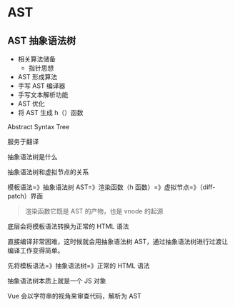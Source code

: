 # AST

## AST 抽象语法树

- 相关算法储备
  - 指针思想
- AST 形成算法
- 手写 AST 编译器
- 手写文本解析功能
- AST 优化
- 将 AST 生成 h（）函数

Abstract Syntax Tree

服务于翻译

抽象语法树是什么

抽象语法树和虚拟节点的关系

模板语法=》抽象语法树 AST=》渲染函数（h 函数）=》虚拟节点=》（diff-patch）界面

> 渲染函数它既是 AST 的产物，也是 vnode 的起源

底层会将模板语法转换为正常的 HTML 语法

直接编译非常困难，这时候就会用抽象语法树 AST，通过抽象语法树进行过渡让编译工作变得简单。

先将模板语法=》抽象语法树=》正常的 HTML 语法

抽象语法树本质上就是一个 JS 对象

Vue 会以字符串的视角来审查代码，解析为 AST
